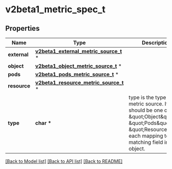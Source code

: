# v2beta1_metric_spec_t

## Properties
Name | Type | Description | Notes
------------ | ------------- | ------------- | -------------
**external** | [**v2beta1_external_metric_source_t**](v2beta1_external_metric_source.md) \* |  | [optional] 
**object** | [**v2beta1_object_metric_source_t**](v2beta1_object_metric_source.md) \* |  | [optional] 
**pods** | [**v2beta1_pods_metric_source_t**](v2beta1_pods_metric_source.md) \* |  | [optional] 
**resource** | [**v2beta1_resource_metric_source_t**](v2beta1_resource_metric_source.md) \* |  | [optional] 
**type** | **char \*** | type is the type of metric source.  It should be one of \&quot;Object\&quot;, \&quot;Pods\&quot; or \&quot;Resource\&quot;, each mapping to a matching field in the object. | 

[[Back to Model list]](../README.md#documentation-for-models) [[Back to API list]](../README.md#documentation-for-api-endpoints) [[Back to README]](../README.md)



